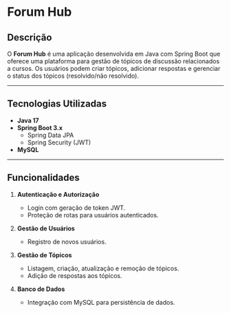 # Forum Hub

## Descrição
O **Forum Hub** é uma aplicação desenvolvida em Java com Spring Boot que oferece uma plataforma para gestão de tópicos de discussão relacionados a cursos. Os usuários podem criar tópicos, adicionar respostas e gerenciar o status dos tópicos (resolvido/não resolvido).

---

## Tecnologias Utilizadas
- **Java 17**
- **Spring Boot 3.x**
  - Spring Data JPA
  - Spring Security (JWT)
- **MySQL**
  
---

## Funcionalidades
1. **Autenticação e Autorização**
   - Login com geração de token JWT.
   - Proteção de rotas para usuários autenticados.

2. **Gestão de Usuários**
   - Registro de novos usuários.

3. **Gestão de Tópicos**
   - Listagem, criação, atualização e remoção de tópicos.
   - Adição de respostas aos tópicos.

4. **Banco de Dados**
   - Integração com MySQL para persistência de dados.
